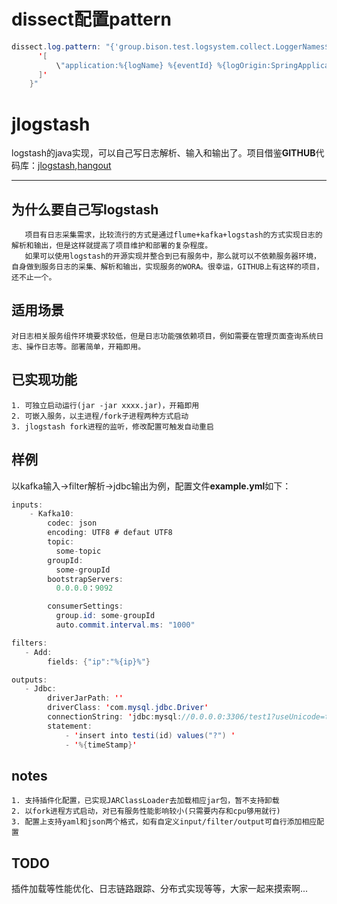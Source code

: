 dissect配置pattern
===========================
```java
dissect.log.pattern: "{'group.bison.test.logsystem.collect.LoggerNames$SystemLoggerName':
      '[
          \"application:%{logName} %{eventId} %{logOrigin:SpringApplicationListener}\"
      ]'
    }"
```

jlogstash
===========================
logstash的java实现，可以自己写日志解析、输入和输出了。项目借鉴**GITHUB**代码库：[jlogstash](https://github.com/DTStack/jlogstash),[hangout](https://github.com/childe/hangout)

---
## 为什么要自己写logstash 
       项目有日志采集需求，比较流行的方式是通过flume+kafka+logstash的方式实现日志的解析和输出，但是这样就提高了项目维护和部署的复杂程度。
       如果可以使用logstash的开源实现并整合到已有服务中，那么就可以不依赖服务器环境，自身做到服务日志的采集、解析和输出，实现服务的WORA。很幸运，GITHUB上有这样的项目，还不止一个。

## 适用场景
    对日志相关服务组件环境要求较低，但是日志功能强依赖项目，例如需要在管理页面查询系统日志、操作日志等。部署简单，开箱即用。
    
## 已实现功能
```
1. 可独立启动运行(jar -jar xxxx.jar)，开箱即用
2. 可嵌入服务，以主进程/fork子进程两种方式启动
3. jlogstash fork进程的监听，修改配置可触发自动重启
```

## 样例
以kafka输入->filter解析->jdbc输出为例，配置文件**example.yml**如下：
```java
inputs:
    - Kafka10:
        codec: json
        encoding: UTF8 # defaut UTF8
        topic:
          some-topic
        groupId:
          some-groupId
        bootstrapServers:
          0.0.0.0：9092

        consumerSettings:
          group.id: some-groupId
          auto.commit.interval.ms: "1000"

filters:
   - Add:
        fields: {"ip":"%{ip}%"}

outputs:
   - Jdbc:
        driverJarPath: ''
        driverClass: 'com.mysql.jdbc.Driver'
        connectionString: 'jdbc:mysql://0.0.0.0:3306/test1?useUnicode=true&characterEncoding=UTF-8&autoReconnect=true&useSSL=false&zeroDateTimeBehavior=convertToNull'
        statement:
            - 'insert into testi(id) values("?") '
            - '%{timeStamp}'
```
## notes
```
1. 支持插件化配置，已实现JARClassLoader去加载相应jar包，暂不支持卸载
2. 以fork进程方式启动，对已有服务性能影响较小(只需要内存和cpu够用就行)
3. 配置上支持yaml和json两个格式，如有自定义input/filter/output可自行添加相应配置
```
## TODO
插件加载等性能优化、日志链路跟踪、分布式实现等等，大家一起来摸索啊...
